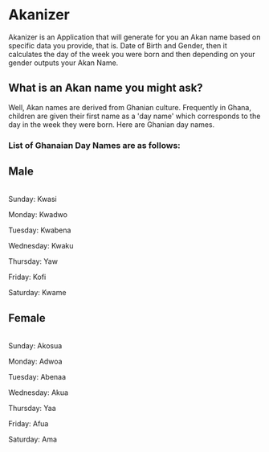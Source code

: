 # Akanizer

Akanizer is an Application that will generate for you an Akan name based on specific data you provide, that is. Date of Birth and Gender, then it calculates the day of the week you were born and then depending on your gender outputs your Akan Name. 

## What is an Akan name you might ask?

Well, Akan names are derived from Ghanian culture. Frequently in Ghana, children are given their first name as a 'day name' which corresponds to the day in the week they were born. Here are Ghanian day names.

### List of Ghanaian Day Names are as follows:

<strong><h2>Male</h2></strong><br>
Sunday: Kwasi

Monday: Kwadwo

Tuesday: Kwabena

Wednesday: Kwaku

Thursday:  Yaw

Friday: Kofi

Saturday: Kwame

<strong><h2>Female</h2></strong><br>
Sunday: Akosua

Monday: Adwoa

Tuesday: Abenaa

Wednesday: Akua

Thursday:  Yaa

Friday: Afua

Saturday: Ama